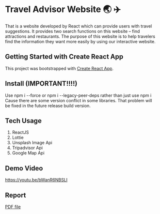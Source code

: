 # Travel Advisor Website :earth_asia: :airplane:

That is a website developed by React which can provide users with travel suggestions. It provides two search functions on this website – find attractions and restaurants. The purpose of this website is to help travelers find the information they want more easily by using our interactive website.


## Getting Started with Create React App

This project was bootstrapped with [Create React App](https://github.com/facebook/create-react-app).


## Install (IMPORTANT!!!!)

Use npm i --force or npm i --legacy-peer-deps rather than just use npm i
Cause there are some version conflict in some libraries. That problem will be fixed in the future release build version.


## Tech Usage
1. ReactJS
2. Lottie
3. Unsplash Image Api
4. Tripadvisor Api
5. Google Map Api


## Demo Video
https://youtu.be/bWanR6NBSLI


## Report
[PDF file](https://github.com/jordansusu/ifn666_ass2/blob/main/N11189983_IFN666_ASS2.pdf)
